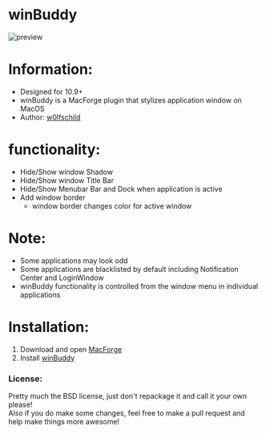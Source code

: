 # winBuddy

![preview](preview.png) 

# Information:

- Designed for 10.9+   
- winBuddy is a MacForge plugin that stylizes application window on MacOS 
- Author: [w0lfschild](https://github.com/w0lfschild)

# functionality:

- Hide/Show window Shadow
- Hide/Show window Title Bar
- Hide/Show Menubar Bar and Dock when application is active
- Add window border
    - window border changes color for active window

# Note:

- Some applications may look odd
- Some applications are blacklisted by default including Notification Center and LoginWindow
- winBuddy functionality is controlled from the window menu in individual applications

# Installation:

1. Download and open [MacForge](https://github.com/w0lfschild/app_updates/raw/master/MacForge/MacForge.zip)
2. Install [winBuddy](https://www.macenhance.com/mflink?macforge://github.com/w0lfschild/myRepo/raw/master/mytweaks/org.w0lf.winBuddy)

### License:
Pretty much the BSD license, just don't repackage it and call it your own please!    
Also if you do make some changes, feel free to make a pull request and help make things more awesome!
